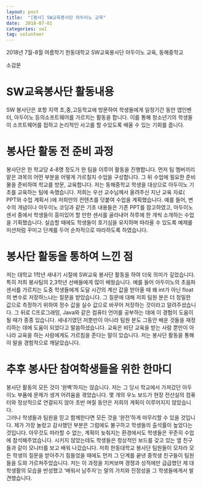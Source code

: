 ```yaml
---  
layout: post  
title:  "[봉사] SW교육봉사단 아두이노 교육"
date:  2018-07-01   
categories: sw1   
tag: volunteer  
---  
```


2018년 7월-8월 여름학기
한동대학교 SW교육봉사단 아두이노 교육, 동해중학교  

소감문
# SW교육봉사단 활동내용
SW 봉사단은 포항 지역 초,중,고등학교에 방문하여 학생들에게 일정기간 동안 앱인벤터, 아두이노 등의소프트웨어를 가르치는 활동을 합니다. 이를 통해 청소년기의 학생들이 소프트웨어를 접하고 논리적인 사고를 할 수있도록 배울 수 있는 기회를 줍니다.  

# 봉사단 활동 전 준비 과정
봉사단은 한 학교당 4-8명 정도가 한 팀을 이루어 활동을 진행합니다. 먼저 팀 멤버끼리 맡은 과목의 어떤 부분을 어떻게 가르칠지 수업을 구성합니다. 그 뒤 수업에 필요한 준비물을 준비하여 학교를 방문, 교육합니다.
저는 동해중학교 학생을 대상으로 아두이노 기초를 교육하는 팀에 속했습니다. 저희는 우선 교수님께서 올려주신 지난 교육 자료( PPT와 수업 계획서 )에 저희만의 컨텐츠를 덧붙여 수업을 계획했습니다. 예를 들어, 변수의 개념이나 아두이노 코딩과 같은 기초 내용들은 기존 PPT를 참고하였고, 아두이노 센서 중에서 학생들이 흥미있어 할 만한 센서를 골라내어 하루에 한 개씩 소개하는 수업을 기획했습니다. 실습할 때에도 학생들이 호기심을 유지하며 따라올 수 있도록 예제를 미션처럼 꾸미고 단계를 두어 순차적으로 따라하도록 하였습니다.  

# 봉사단 활동을 통하여 느낀 점
저는 대학교 1학년 새내기 시절에 SW교육 봉사단 활동을 하여 더욱 의미가 깊었습니다. 특히 저희 봉사팀의 2,3학년 선배들에게 많이 배웠습니다. 예를 들어 아두이노의 초음파센서를 가르치는 도중 학생들에게 도달 시간의 계산 값을 받아올 때 왜 int가 아닌 float의 변수로 저장하느냐는 질문을 받았습니다. 그 질문에 대해 저희 팀원 분은 더 정밀한 값으로 측정하기 위하여 정수 값을 실수 값으로 바꾸어 저장하는 것이라고 알려주셨습니다. 그 뒤로 C프로그래밍, Java와 같은 컴퓨터 언어를 공부하는 데에 이 경험이 도움이 될 때가 종종 있습니다. 새내기였던 저뿐만이 아니라 팀원 분도 그동안 배운 것들을 재정리하는 데에 도움이 되었다고 말씀하셨습니다. 교육은 비단 교육을 받는 사람 뿐만이 아니라 교육을 하는 사람에게도 가르침을 준다는 말이 있습니다. 저는 봉사단 활동을 통해 이 말을 경험적으로 깨달았습니다.   
    
# 추후 봉사단 참여학생들을 위한 한마디  
봉사단 활동의 모든 것이 ‘완벽’하지는 않습니다. 저는 그 당시 학교에서 가져갔던 아두이노 부품에 문제가 생겨 어려움을 겪었습니다. 몇 개의 우노 보드가 현장 전산실의 컴퓨터와 정상적으로 연결되지 않아 초반 며칠 동안은 저희의 계획이 이루어지지 않았습니다.  
그러나 학생들과 팀원을 믿고 함께한다면 모든 것을 ‘완전’하게 마무리할 수 있을 것입니다. 제가 가장 놀랐고 감사했던 부분은 그럼에도 불구하고 학생들의 출석률이 높았다는 것입니다. 아무것도 따라할 수 없는, 계획이 늦춰지는 환경에서도 학생들은 꾸준히 수업에 참석해주었습니다. 시키지 않았는데도 학생들은 정상적인 보드를 갖고 있는 옆 친구들과 같이 모니터를 보고 배워 나갔습니다. 저희 한동대학교 봉사단 팀원들이 모자라 모든 학생의 질문을 받아주기 힘들었을 때에도 먼저 그 단계를 끝낸 중학생 친구들이 팀원들을 도와 가르쳐주었습니다. 저는 이 과정을 지켜보며 경쟁과 성적에만 급급했던 제 대학생활의 모습을 반성했고 ‘배워서 남주자’는 말의 가치와 진정성을 그 학생들에게서 발견했습니다.  